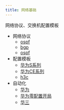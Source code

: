 ```yaml
---
title: 网络基础
---
```

网络协议、交换机配置模板
- 网络协议
    - [ospf](./protocol/1.ospf.md)
    - [bgp](./protocol/2.bgp.md)
    - [ospf](./protocol/3.stp.md)
- 配置模板
    - [华为S系列](./template/1.hw_s.md)
    - [华为CE系列](./template/2.hw_ce.md)
    - [h3c](./template/3.h3c.md)
- 自动化
    - [华为](./自动化脚本/1.hw.md)
    - [华为零配置开局](./自动化脚本/2.hw.md)
    - [华三](./自动化脚本/3.h3c.md)
